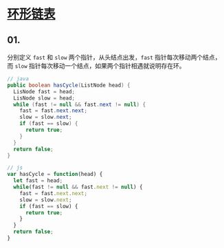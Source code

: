 # [环形链表](https://leetcode-cn.com/problems/linked-list-cycle/)

## 01.
分别定义 `fast` 和 `slow` 两个指针，从头结点出发，`fast` 指针每次移动两个结点，而 `slow` 指针每次移动一个结点，如果两个指针相遇就说明存在环。

```java
// java
public boolean hasCycle(ListNode head) {
  LisNode fast = head;
  LisNode slow = head;
  while (fast != null && fast.next != null) {
    fast = fast.next.next;
    slow = slow.next;
    if (fast == slow) {
      return true;
    }
  } 
  return false;
}
```

```js
// js
var hasCycle = function(head) {
  let fast = head;
  while(fast != null && fast.next != null) {
    fast = fast.next.next;
    slow = slow.next;
    if (fast == slow) {
      return true;
    }
  }
  return false;
}
```